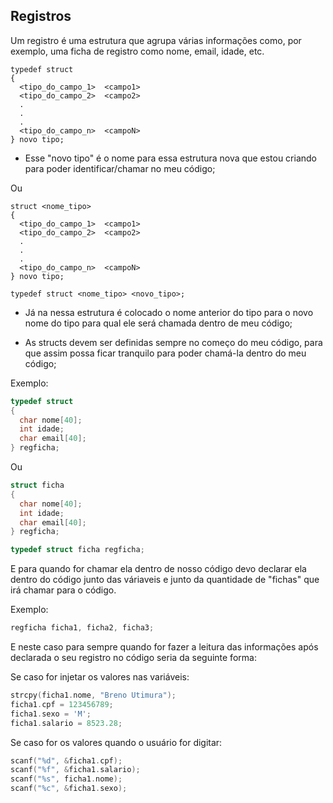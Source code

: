 ## Registros

Um registro é uma estrutura que agrupa várias informações como, por exemplo, uma ficha de registro como nome, email, idade, etc.

```
typedef struct
{
  <tipo_do_campo_1>  <campo1>
  <tipo_do_campo_2>  <campo2>
  .
  .
  .
  <tipo_do_campo_n>  <campoN>
} novo tipo;
```
- Esse "novo tipo" é o nome para essa estrutura nova que estou criando para poder identificar/chamar no meu código;

Ou
```
struct <nome_tipo>
{
  <tipo_do_campo_1>  <campo1>
  <tipo_do_campo_2>  <campo2>
  .
  .
  .
  <tipo_do_campo_n>  <campoN>
} novo tipo;

typedef struct <nome_tipo> <novo_tipo>;
```
- Já na nessa estrutura é colocado o nome anterior do tipo para o novo nome do tipo para qual ele será chamada dentro de meu código;

- As structs devem ser definidas sempre no começo do meu código, para que assim possa ficar tranquilo para poder chamá-la dentro do meu código;

Exemplo:
```C
typedef struct
{
  char nome[40];
  int idade;
  char email[40];
} regficha;
```
Ou
```C
struct ficha
{
  char nome[40];
  int idade;
  char email[40];
} regficha;

typedef struct ficha regficha;
```

E para quando for chamar ela dentro de nosso código devo declarar ela dentro do código junto das váriaveis e junto da quantidade de "fichas" que irá chamar para o código.

Exemplo:
```C
regficha ficha1, ficha2, ficha3;
```

E neste caso para sempre quando for fazer a leitura das informações após declarada o seu registro no código seria da seguinte forma:

Se caso for injetar os valores nas variáveis:
```C
strcpy(ficha1.nome, "Breno Utimura");
ficha1.cpf = 123456789;
ficha1.sexo = 'M';
ficha1.salario = 8523.28;
```

Se caso for os valores quando o usuário for digitar:
```C
scanf("%d", &ficha1.cpf);
scanf("%f", &ficha1.salario);
scanf("%s", ficha1.nome);
scanf("%c", &ficha1.sexo);
```

